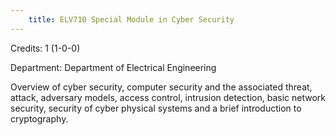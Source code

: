 ```yaml
---
    title: ELV710 Special Module in Cyber Security
---
```

Credits: 1 (1-0-0)

Department: Department of Electrical Engineering

Overview of cyber security, computer security and the associated threat, attack, adversary models, access control, intrusion detection, basic network security, security of cyber physical systems and a brief introduction to cryptography.